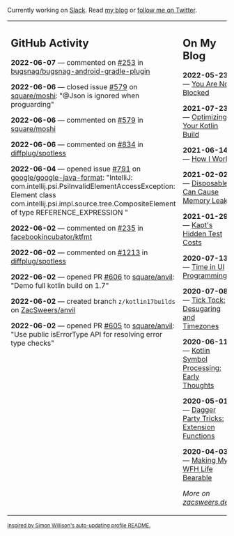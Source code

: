 Currently working on [Slack](https://slack.com/). Read [my blog](https://zacsweers.dev/) or [follow me on Twitter](https://twitter.com/ZacSweers).

<table><tr><td valign="top" width="60%">

## GitHub Activity
<!-- githubActivity starts -->
**2022-06-07** — commented on [#253](https://github.com/bugsnag/bugsnag-android-gradle-plugin/issues/253#issuecomment-1148618820) in [bugsnag/bugsnag-android-gradle-plugin](https://github.com/bugsnag/bugsnag-android-gradle-plugin)

**2022-06-06** — closed issue [#579](https://github.com/square/moshi/issues/579) on [square/moshi](https://github.com/square/moshi): "@Json is ignored when proguarding"

**2022-06-06** — commented on [#579](https://github.com/square/moshi/issues/579#issuecomment-1147088483) in [square/moshi](https://github.com/square/moshi)

**2022-06-06** — commented on [#834](https://github.com/diffplug/spotless/issues/834#issuecomment-1147054034) in [diffplug/spotless](https://github.com/diffplug/spotless)

**2022-06-04** — opened issue [#791](https://github.com/google/google-java-format/issues/791) on [google/google-java-format](https://github.com/google/google-java-format): "IntelliJ: com.intellij.psi.PsiInvalidElementAccessException: Element class com.intellij.psi.impl.source.tree.CompositeElement of type REFERENCE_EXPRESSION "

**2022-06-02** — commented on [#235](https://github.com/facebookincubator/ktfmt/issues/235#issuecomment-1145380115) in [facebookincubator/ktfmt](https://github.com/facebookincubator/ktfmt)

**2022-06-02** — commented on [#1213](https://github.com/diffplug/spotless/issues/1213#issuecomment-1145187296) in [diffplug/spotless](https://github.com/diffplug/spotless)

**2022-06-02** — opened PR [#606](https://github.com/square/anvil/pull/606) to [square/anvil](https://github.com/square/anvil): "Demo full kotlin build on 1.7"

**2022-06-02** — created branch `z/kotlin17builds` on [ZacSweers/anvil](https://github.com/ZacSweers/anvil)

**2022-06-02** — opened PR [#605](https://github.com/square/anvil/pull/605) to [square/anvil](https://github.com/square/anvil): "Use public isErrorType API for resolving error type checks"
<!-- githubActivity ends -->
</td><td valign="top" width="40%">

## On My Blog
<!-- blog starts -->
**2022-05-23** — [You Are Not Blocked](https://www.zacsweers.dev/you-are-not-blocked/)

**2021-07-23** — [Optimizing Your Kotlin Build](https://www.zacsweers.dev/optimizing-your-kotlin-build/)

**2021-06-14** — [How I Work](https://www.zacsweers.dev/how-i-work/)

**2021-02-02** — [Disposables Can Cause Memory Leaks](https://www.zacsweers.dev/disposables-can-cause-memory-leaks/)

**2021-01-29** — [Kapt's Hidden Test Costs](https://www.zacsweers.dev/kapts-hidden-test-costs/)

**2020-07-13** — [Time in UI Programming](https://www.zacsweers.dev/time-in-ui/)

**2020-07-08** — [Tick Tock: Desugaring and Timezones](https://www.zacsweers.dev/ticktock-desugaring-timezones/)

**2020-06-11** — [Kotlin Symbol Processing: Early Thoughts](https://www.zacsweers.dev/kotlin-symbol-processor-early-thoughts/)

**2020-05-01** — [Dagger Party Tricks: Extension Functions](https://www.zacsweers.dev/dagger-party-tricks-extension-functions/)

**2020-04-03** — [Making My WFH Life Bearable](https://www.zacsweers.dev/making-wfh-life-bearable/)
<!-- blog ends -->
_More on [zacsweers.dev](https://zacsweers.dev/)_
</td></tr></table>

<sub><a href="https://simonwillison.net/2020/Jul/10/self-updating-profile-readme/">Inspired by Simon Willison's auto-updating profile README.</a></sub>